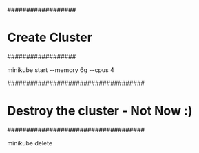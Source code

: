 ##################
# Create Cluster #
##################

minikube start --memory 6g --cpus 4

####################################
# Destroy the cluster - Not Now :) #
####################################

minikube delete